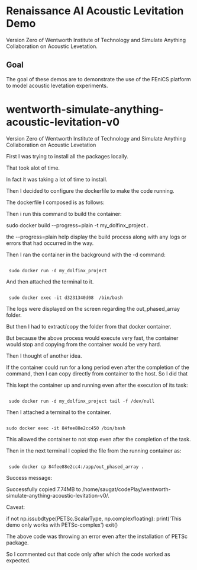 # Renaissance AI Acoustic Levitation Demo
Version Zero of Wentworth Institute of Technology and Simulate Anything Collaboration on Acoustic Levetation.

## Goal

The goal of these demos are to demonstrate the use of the FEniCS platform to model acoustic levetation experiments.

# wentworth-simulate-anything-acoustic-levitation-v0
Version Zero of Wentworth Institute of Technology and Simulate Anything Collaboration on Acoustic Levetation

First I was trying to install all the packages locally. 

That took alot of time. 

In fact it was taking a lot of time to install.

Then I decided to configure the dockerfile to make the code running.

The dockerfile I composed is as follows:





Then i run this command to build the container:

sudo docker build --progress=plain -t my_dolfinx_project .


the --progress=plain help display the build process along with any logs or errors that had occurred in the way.


Then I ran the container in the background with the -d command:


~~~

 sudo docker run -d my_dolfinx_project 
~~~






And then attached the terminal to it.


~~~

 sudo docker exec -it d3231340d08  /bin/bash 
~~~



The logs were displayed on the screen regarding the out_phased_array folder.

But then I had to extract/copy the folder from that docker container.

But because the above process would execute very fast, the container would stop and copying from the container would be very hard.

Then I thought of another idea.

If the container could run for a long period even after the completion of the command, then I can copy directly from container to the host. So I did that

This kept the container up and running even after the execution of its task:


~~~

 sudo docker run -d my_dolfinx_project tail -f /dev/null 
~~~





Then I attached a terminal to the container.


~~~

sudo docker exec -it 84fee88e2cc450 /bin/bash 
~~~






This allowed the container to not stop even after the completion of the task.

Then in the next terminal I copied the file from the running container as:


~~~

 sudo docker cp 84fee88e2cc4:/app/out_phased_array . 
~~~





Success message:

Successfully copied 7.74MB to /home/saugat/codePlay/wentworth-simulate-anything-acoustic-levitation-v0/.



Caveat:

if not np.issubdtype(PETSc.ScalarType, np.complexfloating):
print('This demo only works with PETSc-complex')
exit()


The above code was throwing an error even after the installation of PETSc package.

So I commented out that code only after which the code worked as expected.



